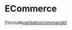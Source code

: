 # ECommerce

[!include[validationcommande](ecommerce.validationcommande.autogen.md)]





























































